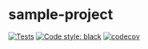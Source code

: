 # sample-project

[![Tests](https://github.com/pt1243/sample-project/actions/workflows/test.yml/badge.svg)](https://github.com/pt1243/sample-project/actions/workflows/test.yml)
[![Code style: black](https://img.shields.io/badge/code%20style-black-000000.svg)](https://github.com/psf/black)
[![codecov](https://codecov.io/gh/pt1243/sample-project/graph/badge.svg)](https://codecov.io/gh/pt1243/sample-project)
